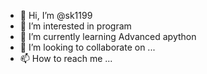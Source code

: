 - 👋 Hi, I’m @sk1199
- 👀 I’m interested in program
- 🌱 I’m currently learning Advanced apython
- 💞️ I’m looking to collaborate on ...
- 📫 How to reach me ...

<!---
sk1199/sk1199 is a ✨ special ✨ repository because its `README.md` (this file) appears on your GitHub profile.
You can click the Preview link to take a look at your changes.
--->
